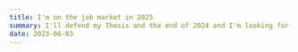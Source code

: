```yaml
---
title: I'm on the job market in 2025
summary: I'll defend my Thesis and the end of 2024 and I'm looking for an industry position in 2025.
date: 2023-06-03
---
```


